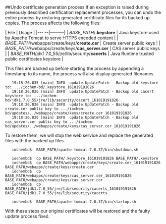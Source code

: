 ##Undo certificate generation process
If an exception is raised during previously described certification replacement processes, you can undo the entire process by restoring generated certificate files for its backed up copies.
The process affects the following files:

| File | Usage |
|--- --|-------|
| *BASE_PATH*/**.keystore** | Java keystore used by Apache Tomcat to serve HTTPS encoded content |
| *BASE_PATH*/webapps/create/keys/**create.cer** | Create server public keys |
| *BASE_PATH*/webapps/create/keys/**cas_server.cer** | CAS server public keys |
| *BASE_PATH*/jdk1.7.0_55/jre/lib/security/**cacerts** | Java Runtime trusted public certificates keystore |

This files are backed up before starting the process by appending a timestamp to its name, the process will also display generated filenames.
```console
   19:18:26.035 [main] INFO  update.UpdatePatch - Backup old keystore to: .../iochem-bd/.keystore_161019191826
   19:18:26.036 [main] INFO  update.UpdatePatch - Backup old cacert keystore to: .../iochem-bd/jdk1.7.0_55/jre/lib/security/cacert_161019191826
   19:18:26.036 [main] INFO  update.UpdatePatch - Backup old create.cer public key to .../iochem-bd/updates/../webapps/create/keys/create.cer_161019191826
   19:18:26.036 [main] INFO  update.UpdatePatch - Backup old cas_server.cer public key to .../iochem-bd/updates/../webapps/create/keys/cas_server.cer_161019191826
```
To restore them, we will stop the web service and replace the generated files with the backed up files.
```console
   iochembd$  BASE_PATH/apache-tomcat-7.0.37/bin/shutdown.sh
   
   iochembd$  cp BASE_PATH/.keystore_161019191826 BASE_PATH/.keystore
   iochembd$  cp BASE_PATH/webapps/create/keys/create.cer_161019191826  BASE_PATH/webapps/create/keys/create.cer 
   iochembd$  cp BASE_PATH/webapps/create/keys/cas_server.cer_161019191826  BASE_PATH/webapps/create/keys/cas_server.cer
   iochembd$  cp BASE_PATH/jdk1.7.0_55/jre/lib/security/cacerts_161019191826  BASE_PATH/jdk1.7.0_55/jre/lib/security/cacerts
   
   iochembd$  BASE_PATH/apache-tomcat-7.0.37/bin/startup.sh
```
With these steps our original certificates will be restored and the faulty update process fixed.